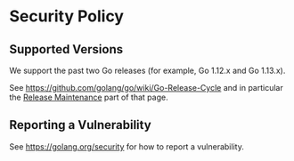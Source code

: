 # Security Policy

## Supported Versions

We support the past two Go releases (for example, Go 1.12.x and Go 1.13.x).

See https://github.com/golang/go/wiki/Go-Release-Cycle and in particular the
[Release Maintenance](https://github.com/golang/go/wiki/Go-Release-Cycle#release-maintenance)
part of that page.

## Reporting a Vulnerability

See https://golang.org/security for how to report a vulnerability.
